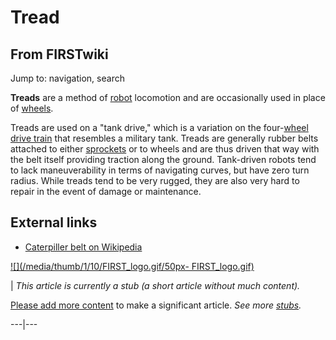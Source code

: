 # Tread

## From FIRSTwiki

Jump to: navigation, search

**Treads** are a method of [robot](robot) locomotion and are occasionally used in place of [wheels](wheel).

Treads are used on a "tank drive," which is a variation on the four-[wheel](wheel) [drive train](drive-train) that resembles a military tank. Treads are generally rubber belts attached to either [sprockets](Sprocket "Sprocket") or to wheels and are thus driven that way with the belt itself providing traction along the ground. Tank-driven robots tend to lack maneuverability in terms of navigating curves, but have zero turn radius. While treads tend to be very rugged, they are also very hard to repair in the event of damage or maintenance.

## External links

- [Caterpiller belt on Wikipedia](http://en.wikipedia.org/wiki/Caterpillar_belt "http://en.wikipedia.org/wiki/Caterpillar_belt")

[![](/media/thumb/1/10/FIRST_logo.gif/50px-
FIRST_logo.gif)](Image:FIRST_logo.gif)

| _This article is currently a stub (a short article without much content)._

[Please add more content](http://www.firstwiki.net/index.php?title=Tread&action=edit "http://www.firstwiki.net/index.php?title=Tread&action=edit") to make a significant article. _See more [stubs](Special:Shortpages "Special:Shortpages")._

---|---
